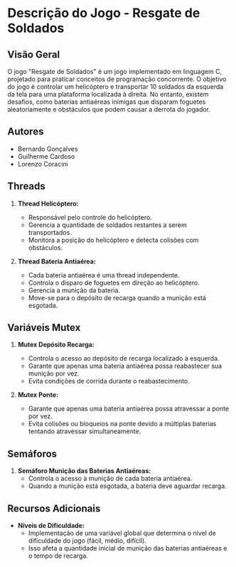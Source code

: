 # Descrição do Jogo - Resgate de Soldados

## Visão Geral

O jogo "Resgate de Soldados" é um jogo implementado em linguagem C, projetado para praticar conceitos de programação concorrente. O objetivo do jogo é controlar um helicóptero e transportar 10 soldados da esquerda da tela para uma plataforma localizada à direita. No entanto, existem desafios, como baterias antiaéreas inimigas que disparam foguetes aleatoriamente e obstáculos que podem causar a derrota do jogador.

## Autores

- Bernardo Gonçalves
- Guilherme Cardoso
- Lorenzo Coracini

## Threads

1. **Thread Helicóptero:**

   - Responsável pelo controle do helicóptero.
   - Gerencia a quantidade de soldados restantes a serem transportados.
   - Monitora a posição do helicóptero e detecta colisões com obstáculos.

2. **Thread Bateria Antiaérea:**
   - Cada bateria antiaérea é uma thread independente.
   - Controla o disparo de foguetes em direção ao helicóptero.
   - Gerencia a munição da bateria.
   - Move-se para o depósito de recarga quando a munição está esgotada.

## Variáveis Mutex

1. **Mutex Depósito Recarga:**

   - Controla o acesso ao depósito de recarga localizado à esquerda.
   - Garante que apenas uma bateria antiaérea possa reabastecer sua munição por vez.
   - Evita condições de corrida durante o reabastecimento.

2. **Mutex Ponte:**
   - Garante que apenas uma bateria antiaérea possa atravessar a ponte por vez.
   - Evita colisões ou bloqueios na ponte devido a múltiplas baterias tentando atravessar simultaneamente.

## Semáforos

1. **Semáforo Munição das Baterias Antiaéreas:**
   - Controla o acesso à munição de cada bateria antiaérea.
   - Quando a munição está esgotada, a bateria deve aguardar recarga.

## Recursos Adicionais

- **Níveis de Dificuldade:**
  - Implementação de uma variável global que determina o nível de dificuldade do jogo (fácil, médio, difícil).
  - Isso afeta a quantidade inicial de munição das baterias antiaéreas e o tempo de recarga.
